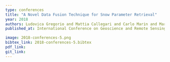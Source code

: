 ```yaml
---
type: conferences
title: "A Novel Data Fusion Technique for Snow Parameter Retrieval"
year: 2018
authors: Ludovica Gregorio and Mattia Callegari and Carlo Marin and Marc Zebisch and Lorenzo Bruzzone and Begüm Demir and Ulrich Strasser and Daniel Günther and Thomas Marke and Claudia Notarnicola
published_at: International Conference on Geoscience and Remote Sensing Symposium, 6247-6250, 2018

image: 2018-conferences-5.png
bibtex_link: 2018-conferences-5.bibtex
pdf_link:
git_link:
---
```

